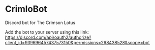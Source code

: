 # CrimloBot
Discord bot for The Crimson Lotus

Add the bot to your server using this link:
https://discord.com/api/oauth2/authorize?client_id=939696457437573150&permissions=268438528&scope=bot
